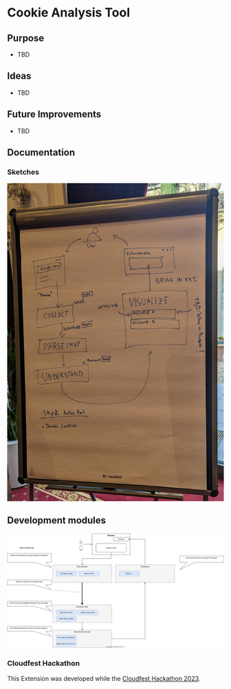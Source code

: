 # Cookie Analysis Tool

## Purpose
- TBD

## Ideas
- TBD

## Future Improvements
- TBD

## Documentation
### Sketches

![Modules](./documentation/images/workflow_drawing.jpg)

## Development modules

![Modules](./documentation/modules.svg)


### Cloudfest Hackathon
This Extension was developed while the [Cloudfest Hackathon 2023](https://www.cloudfest.com/hackathon). 

